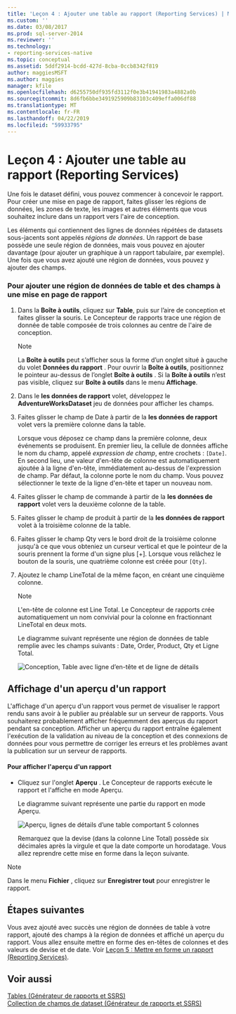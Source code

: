 ```yaml
---
title: 'Leçon 4 : Ajouter une table au rapport (Reporting Services) | Microsoft Docs'
ms.custom: ''
ms.date: 03/08/2017
ms.prod: sql-server-2014
ms.reviewer: ''
ms.technology:
- reporting-services-native
ms.topic: conceptual
ms.assetid: 5ddf2914-bcdd-427d-8cba-0ccb8342f819
author: maggiesMSFT
ms.author: maggies
manager: kfile
ms.openlocfilehash: d6255750df935fd3112f0e3b41941983a4882a0b
ms.sourcegitcommit: 8d6fb6bbe3491925909b83103c409effa006df88
ms.translationtype: MT
ms.contentlocale: fr-FR
ms.lasthandoff: 04/22/2019
ms.locfileid: "59933795"
---
```

# <a name="lesson-4-adding-a-table-to-the-report-reporting-services"></a>Leçon 4 : Ajouter une table au rapport (Reporting Services)
  Une fois le dataset défini, vous pouvez commencer à concevoir le rapport. Pour créer une mise en page de rapport, faites glisser les régions de données, les zones de texte, les images et autres éléments que vous souhaitez inclure dans un rapport vers l'aire de conception.  
  
 Les éléments qui contiennent des lignes de données répétées de datasets sous-jacents sont appelés *régions de données*. Un rapport de base possède une seule région de données, mais vous pouvez en ajouter davantage (pour ajouter un graphique à un rapport tabulaire, par exemple). Une fois que vous avez ajouté une région de données, vous pouvez y ajouter des champs.  
  
### <a name="to-add-a-table-data-region-and-fields-to-a-report-layout"></a>Pour ajouter une région de données de table et des champs à une mise en page de rapport  
  
1.  Dans la **Boîte à outils**, cliquez sur **Table**, puis sur l’aire de conception et faites glisser la souris. Le Concepteur de rapports trace une région de donnée de table composée de trois colonnes au centre de l'aire de conception.  
  
    > [!NOTE]  
    >  La **Boîte à outils** peut s’afficher sous la forme d’un onglet situé à gauche du volet **Données du rapport** . Pour ouvrir la **Boîte à outils**, positionnez le pointeur au-dessus de l’onglet **Boîte à outils** . Si la **Boîte à outils** n’est pas visible, cliquez sur **Boîte à outils** dans le menu **Affichage**.  
  
2.  Dans le **les données de rapport** volet, développez le **AdventureWorksDataset** jeu de données pour afficher les champs.  
  
3.  Faites glisser le champ de Date à partir de la **les données de rapport** volet vers la première colonne dans la table.  
  
     Lorsque vous déposez ce champ dans la première colonne, deux événements se produisent. En premier lieu, la cellule de données affiche le nom du champ, appelé *expression de champ*, entre crochets : `[Date]`. En second lieu, une valeur d'en-tête de colonne est automatiquement ajoutée à la ligne d'en-tête, immédiatement au-dessus de l'expression de champ. Par défaut, la colonne porte le nom du champ. Vous pouvez sélectionner le texte de la ligne d'en-tête et taper un nouveau nom.  
  
4.  Faites glisser le champ de commande à partir de la **les données de rapport** volet vers la deuxième colonne de la table.  
  
5.  Faites glisser le champ de produit à partir de la **les données de rapport** volet à la troisième colonne de la table.  
  
6.  Faites glisser le champ Qty vers le bord droit de la troisième colonne jusqu'à ce que vous obteniez un curseur vertical et que le pointeur de la souris prennent la forme d'un signe plus [+]. Lorsque vous relâchez le bouton de la souris, une quatrième colonne est créée pour `[Qty]`.  
  
7.  Ajoutez le champ LineTotal de la même façon, en créant une cinquième colonne.  
  
    > [!NOTE]  
    >  L'en-tête de colonne est Line Total. Le Concepteur de rapports crée automatiquement un nom convivial pour la colonne en fractionnant LineTotal en deux mots.  
  
     Le diagramme suivant représente une région de données de table remplie avec les champs suivants : Date, Order, Product, Qty et Ligne Total.  
  
     ![Conception, Table avec ligne d’en-tête et de ligne de détails](../../2014/tutorials/media/rs-basictabledetailsdesign.gif "conception, Table avec ligne d’en-tête et de ligne de détails")  
  
## <a name="preview-your-report"></a>Affichage d'un aperçu d'un rapport  
 L'affichage d'un aperçu d'un rapport vous permet de visualiser le rapport rendu sans avoir à le publier au préalable sur un serveur de rapports. Vous souhaiterez probablement afficher fréquemment des aperçus du rapport pendant sa conception. Afficher un aperçu du rapport entraîne également l'exécution de la validation au niveau de la conception et des connexions de données pour vous permettre de corriger les erreurs et les problèmes avant la publication sur un serveur de rapports.  
  
#### <a name="to-preview-a-report"></a>Pour afficher l'aperçu d'un rapport  
  
-   Cliquez sur l'onglet **Aperçu** . Le Concepteur de rapports exécute le rapport et l'affiche en mode Aperçu.  
  
     Le diagramme suivant représente une partie du rapport en mode Aperçu.  
  
     ![Aperçu, lignes de détails d’une table comportant 5 colonnes](../../2014/tutorials/media/rs-basictabledetailspreview.gif "Aperçu, lignes de détails d’une table comportant 5 colonnes")  
  
     Remarquez que la devise (dans la colonne Line Total) possède six décimales après la virgule et que la date comporte un horodatage. Vous allez reprendre cette mise en forme dans la leçon suivante.  
  
> [!NOTE]  
>  Dans le menu **Fichier** , cliquez sur **Enregistrer tout** pour enregistrer le rapport.  
  
## <a name="next-steps"></a>Étapes suivantes  
 Vous avez ajouté avec succès une région de données de table à votre rapport, ajouté des champs à la région de données et affiché un aperçu du rapport. Vous allez ensuite mettre en forme des en-têtes de colonnes et des valeurs de devise et de date. Voir [Leçon 5 : Mettre en forme un rapport &#40;Reporting Services&#41;](../reporting-services/lesson-5-formatting-a-report-reporting-services.md).  
  
## <a name="see-also"></a>Voir aussi  
 [Tables &#40;Générateur de rapports et SSRS&#41;](report-design/tables-report-builder-and-ssrs.md)   
 [Collection de champs de dataset &#40;Générateur de rapports et SSRS&#41;](report-data/dataset-fields-collection-report-builder-and-ssrs.md)  
  
  
